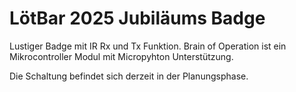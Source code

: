 # LötBar 2025 Jubiläums Badge
Lustiger Badge mit IR Rx und Tx Funktion. Brain of Operation ist ein Mikrocontroller Modul
mit Micropyhton Unterstützung.

Die Schaltung befindet sich derzeit in der Planungsphase.
